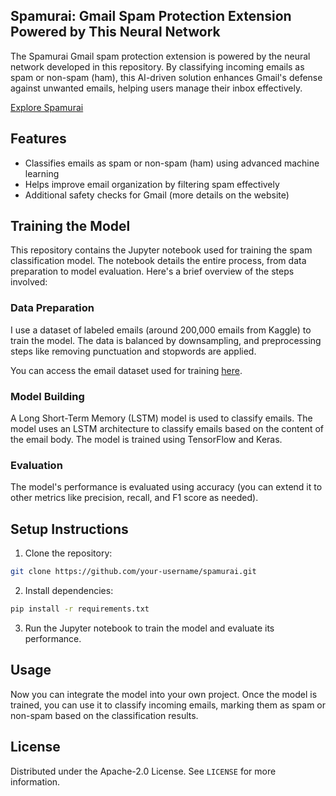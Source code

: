 ## Spamurai: Gmail Spam Protection Extension Powered by This Neural Network

The Spamurai Gmail spam protection extension is powered by the neural network developed in this repository. By classifying incoming emails as spam or non-spam (ham), this AI-driven solution enhances Gmail's defense against unwanted emails, helping users manage their inbox effectively.

[Explore Spamurai](https://spamurai.online/)

## Features

- Classifies emails as spam or non-spam (ham) using advanced machine learning
- Helps improve email organization by filtering spam effectively
- Additional safety checks for Gmail (more details on the website)

## Training the Model

This repository contains the Jupyter notebook used for training the spam classification model. The notebook details the entire process, from data preparation to model evaluation. Here's a brief overview of the steps involved:

### Data Preparation
I use a dataset of labeled emails (around 200,000 emails from Kaggle) to train the model. The data is balanced by downsampling, and preprocessing steps like removing punctuation and stopwords are applied.

You can access the email dataset used for training [here](https://www.kaggle.com/datasets/uciml/sms-spam-collection-dataset).

### Model Building
A Long Short-Term Memory (LSTM) model is used to classify emails. The model uses an LSTM architecture to classify emails based on the content of the email body. The model is trained using TensorFlow and Keras.

### Evaluation
The model's performance is evaluated using accuracy (you can extend it to other metrics like precision, recall, and F1 score as needed).

## Setup Instructions

1. Clone the repository:
```bash
git clone https://github.com/your-username/spamurai.git
```
2. Install dependencies:
```bash
pip install -r requirements.txt
```
3. Run the Jupyter notebook to train the model and evaluate its performance.

## Usage
Now you can integrate the model into your own project. Once the model is trained, you can use it to classify incoming emails, marking them as spam or non-spam based on the classification results.

## License
Distributed under the Apache-2.0 License. See `LICENSE` for more information.
